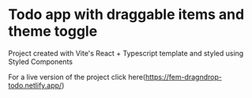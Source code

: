 # Todo app with draggable items and theme toggle

Project created with Vite's React + Typescript template and styled using Styled Components

For a live version of the project click here(https://fem-dragndrop-todo.netlify.app/)
